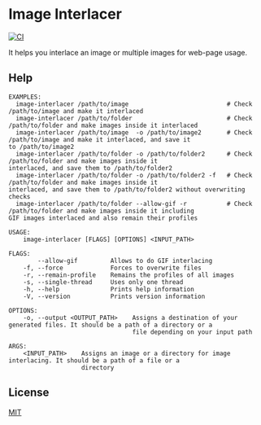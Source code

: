 Image Interlacer
====================

[![CI](https://github.com/magiclen/image-interlacer/actions/workflows/ci.yml/badge.svg)](https://github.com/magiclen/image-interlacer/actions/workflows/ci.yml)

It helps you interlace an image or multiple images for web-page usage.

## Help

```
EXAMPLES:
  image-interlacer /path/to/image                           # Check /path/to/image and make it interlaced
  image-interlacer /path/to/folder                          # Check /path/to/folder and make images inside it interlaced
  image-interlacer /path/to/image  -o /path/to/image2       # Check /path/to/image and make it interlaced, and save it
to /path/to/image2
  image-interlacer /path/to/folder -o /path/to/folder2      # Check /path/to/folder and make images inside it
interlaced, and save them to /path/to/folder2
  image-interlacer /path/to/folder -o /path/to/folder2 -f   # Check /path/to/folder and make images inside it
interlaced, and save them to /path/to/folder2 without overwriting checks
  image-interlacer /path/to/folder --allow-gif -r           # Check /path/to/folder and make images inside it including
GIF images interlaced and also remain their profiles

USAGE:
    image-interlacer [FLAGS] [OPTIONS] <INPUT_PATH>

FLAGS:
        --allow-gif         Allows to do GIF interlacing
    -f, --force             Forces to overwrite files
    -r, --remain-profile    Remains the profiles of all images
    -s, --single-thread     Uses only one thread
    -h, --help              Prints help information
    -V, --version           Prints version information

OPTIONS:
    -o, --output <OUTPUT_PATH>    Assigns a destination of your generated files. It should be a path of a directory or a
                                  file depending on your input path

ARGS:
    <INPUT_PATH>    Assigns an image or a directory for image interlacing. It should be a path of a file or a
                    directory
```

## License

[MIT](LICENSE)